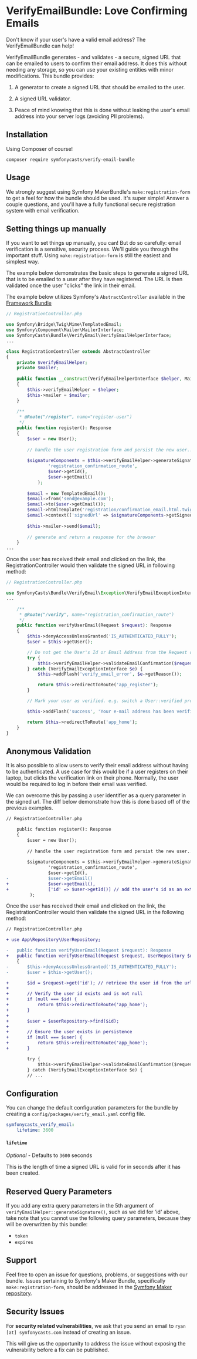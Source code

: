 # VerifyEmailBundle: Love Confirming Emails

Don't know if your user's have a valid email address? The VerifyEmailBundle can
help! 

VerifyEmailBundle generates - and validates - a secure, signed URL
that can be emailed to users to confirm their email address. It
does this without needing any storage, so you can use your existing
entities with minor modifications. This bundle provides:

1) A generator to create a signed URL that should be emailed to the user.

2) A signed URL validator.

3) Peace of mind knowing that this is done without leaking the user's
   email address into your server logs (avoiding PII problems).

## Installation

Using Composer of course!

```
composer require symfonycasts/verify-email-bundle
```

## Usage

We strongly suggest using Symfony MakerBundle's `make:registration-form` to get
a feel for how the bundle should be used. It's super simple! Answer a couple
questions, and you'll have a fully functional secure registration system with
email verification.

## Setting things up manually

If you want to set things up manually, you can! But do so carefully: email
verification is a sensitive, security process. We'll guide you through the
important stuff. Using `make:registration-form` is still the easiest and
simplest way.

The example below demonstrates the basic steps to generate a signed URL
that is to be emailed to a user after they have registered. The URL is then 
validated once the user "clicks" the link in their email. 

The example below utilizes Symfony's `AbstractController` available in the 
[Framework Bundle](https://github.com/symfony/framework-bundle)

```php
// RegistrationController.php

use Symfony\Bridge\Twig\Mime\TemplatedEmail;
use Symfony\Component\Mailer\MailerInterface;
use SymfonyCasts\Bundle\VerifyEmail\VerifyEmailHelperInterface;
...

class RegistrationController extends AbstractController
{
    private $verifyEmailHelper;
    private $mailer;
    
    public function __construct(VerifyEmailHelperInterface $helper, MailerInterface $mailer)
    {
        $this->verifyEmailHelper = $helper;
        $this->mailer = $mailer;
    }
    
    /**
     * @Route("/register", name="register-user")
     */
    public function register(): Response
    {
        $user = new User();
    
        // handle the user registration form and persist the new user...
    
        $signatureComponents = $this->verifyEmailHelper->generateSignature(
                'registration_confirmation_route',
                $user->getId(),
                $user->getEmail()
            );
        
        $email = new TemplatedEmail();
        $email->from('send@example.com');
        $email->to($user->getEmail());
        $email->htmlTemplate('registration/confirmation_email.html.twig');
        $email->context(['signedUrl' => $signatureComponents->getSignedUrl()]);
        
        $this->mailer->send($email);
    
        // generate and return a response for the browser
    }
...

```

Once the user has received their email and clicked on the link, the RegistrationController
would then validate the signed URL in following method:

```php
// RegistrationController.php

use SymfonyCasts\Bundle\VerifyEmail\Exception\VerifyEmailExceptionInterface;
...

    /**
     * @Route("/verify", name="registration_confirmation_route")
     */
    public function verifyUserEmail(Request $request): Response
    {
        $this->denyAccessUnlessGranted('IS_AUTHENTICATED_FULLY');
        $user = $this->getUser();

        // Do not get the User's Id or Email Address from the Request object
        try {
            $this->verifyEmailHelper->validateEmailConfirmation($request->getUri(), $user->getId(), $user->getEmail());
        } catch (VerifyEmailExceptionInterface $e) {
            $this->addFlash('verify_email_error', $e->getReason());

            return $this->redirectToRoute('app_register');
        }

        // Mark your user as verified. e.g. switch a User::verified property to true

        $this->addFlash('success', 'Your e-mail address has been verified.');

        return $this->redirectToRoute('app_home');
    }
}
```

## Anonymous Validation

It is also possible to allow users to verify their email address without having
to be authenticated. A use case for this would be if a user registers on their laptop,
but clicks the verification link on their phone. Normally, the user would be
required to log in before their email was verified. 

We can overcome this by passing a user identifier as a query parameter in the
signed url. The diff below demonstrate how this is done based off of the previous
examples.

```diff
// RegistrationController.php

    public function register(): Response
    {
        $user = new User();
    
        // handle the user registration form and persist the new user...
    
        $signatureComponents = $this->verifyEmailHelper->generateSignature(
                'registration_confirmation_route',
                $user->getId(),
-               $user->getEmail()
+               $user->getEmail(),
+               ['id' => $user->getId()] // add the user's id as an extra query param
         );
```

Once the user has received their email and clicked on the link, the RegistrationController
would then validate the signed URL in the following method:

```diff
// RegistrationController.php

+ use App\Repository\UserRepository;

-   public function verifyUserEmail(Request $request): Response
+   public function verifyUserEmail(Request $request, UserRepository $userRepository): Response
    {
-       $this->denyAccessUnlessGranted('IS_AUTHENTICATED_FULLY');
-       $user = $this->getUser();

+       $id = $request->get('id'); // retrieve the user id from the url
+
+       // Verify the user id exists and is not null
+       if (null === $id) {
+           return $this->redirectToRoute('app_home');
+       }
+
+       $user = $userRepository->find($id);
+
+       // Ensure the user exists in persistence
+       if (null === $user) {
+           return $this->redirectToRoute('app_home');
+       }

        try {
            $this->verifyEmailHelper->validateEmailConfirmation($request->getUri(), $user->getId(), $user->getEmail());
        } catch (VerifyEmailExceptionInterface $e) {
        // ...
```

## Configuration

You can change the default configuration parameters for the bundle by creating
a `config/packages/verify_email.yaml` config file.

```yml
symfonycasts_verify_email:
    lifetime: 3600
```

#### `lifetime`

_Optional_ - Defaults to `3600` seconds

This is the length of time a signed URL is valid for in seconds after it has
been created. 

## Reserved Query Parameters

If you add any extra query parameters in the 5th argument of ``verifyEmailHelper::generateSignature()``,
such as we did for 'id' above, take note that you cannot use the following query parameters, because
they will be overwritten by this bundle:

- ``token``
- ``expires``

## Support

Feel free to open an issue for questions, problems, or suggestions with our bundle.
Issues pertaining to Symfony's Maker Bundle, specifically `make:registration-form`,
should be addressed in the [Symfony Maker repository](https://github.com/symfony/maker-bundle).

## Security Issues
For **security related vulnerabilities**, we ask that you send an email to 
`ryan [at] symfonycasts.com` instead of creating an issue. 

This will give us the opportunity to address the issue without exposing the
vulnerability before a fix can be published.
